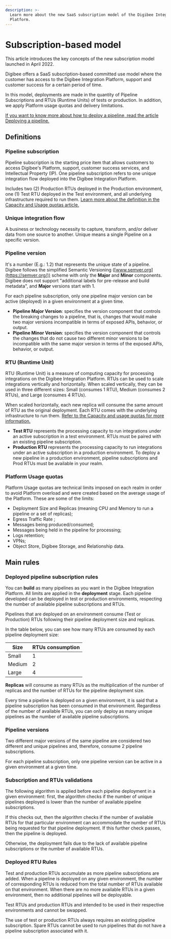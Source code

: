 ```yaml
---
description: >-
  Learn more about the new SaaS subscription model of the Digibee Integration
  Platform.
---
```


# Subscription-based model

This article introduces the key concepts of the new subscription model launched in April 2022.

Digibee offers a SaaS subscription-based committed use model where the customer has access to the Digibee Integration Platform, support and customer success for a certain period of time.&#x20;

In this model, deployments are made in the quantity of Pipeline Subscriptions and RTUs (Runtime Units) of tests or production. In addition, we apply Platform usage quotas and delivery limitations.

[If you want to know more about how to deploy a pipeline, read the article Deploying a pipeline.](https://docs.digibee.com/documentation/run/deployments)

## Definitions

### Pipeline subscription

Pipeline subscription is the starting price item that allows customers to access Digibee's Platform, support, customer success services, and Intellectual Property (IP). One pipeline subscription refers to one unique integration flow deployed into the Digibee Integration Platform.&#x20;

Includes two (2) Production RTUs deployed in the Production environment, one (1) Test RTU deployed in the Test environment, and all underlying infrastructure required to run them. [Learn more about the definition in the Capacity and Usage quotas article.](https://docs.digibee.com/documentation/licensing/usage-limits)

### Unique integration flow

A business or technology necessity to capture, transform, and/or deliver data from one source to another. Unique means a single Pipeline on a specific version.

### Pipeline version

It's a number (E.g.: 1.2) that represents the unique state of a pipeline. Digibee follows the simplified Semantic Versioning ([www.semver.org](https://semver.org/)) scheme with only the **Major** and **Minor** components. Digibee does not support "additional labels for pre-release and build metadata", and **Major** versions start with 1.&#x20;

For each pipeline subscription, only one pipeline major version can be active (deployed) in a given environment at a given time.

* **Pipeline Major Version**: specifies the version component that controls the breaking changes to a pipeline, that is, changes that would make two major versions incompatible in terms of exposed APIs, behavior, or output.
* **Pipeline Minor Version**: specifies the version component that controls the changes that do not cause two different minor versions to be incompatible with the same major version in terms of the exposed APIs, behavior, or output.

### RTU (Runtime Unit)

RTU (Runtime Unit) is a measure of computing capacity for processing integrations on the Digibee Integration Platform. RTUs can be used to scale integrations vertically and horizontally. When scaled vertically, they can be used in three different sizes: Small (consumes 1 RTU), Medium (consumes 2 RTUs), and Large (consumes 4 RTUs).&#x20;

When scaled horizontally, each new replica will consume the same amount of RTU as the original deployment. Each RTU comes with the underlying infrastructure to run them. [Refer to the Capacity and usage quotas for more information.](https://docs.digibee.com/documentation/licensing/usage-limits)

* **Test RTU** represents the processing capacity to run integrations under an active subscription in a test environment. RTUs must be paired with an existing pipeline subscription.
* **Production RTU** represents the processing capacity to run integrations under an active subscription in a production environment. To deploy a new pipeline in a production environment, pipeline subscriptions and Prod RTUs must be available in your realm.

### Platform Usage quotas

Platform Usage quotas are technical limits imposed on each realm in order to avoid Platform overload and were created based on the average usage of the Platform. These are some of the limits:

* Deployment Size and Replicas (meaning CPU and Memory to run a pipeline or a set of replicas);
* Egress Traffic Rate ;
* Messages being produced/consumed;
* Messages being held in the pipeline for processing;
* Logs retention;
* VPNs;
* Object Store, Digibee Storage, and Relationship data.

## Main rules

### Deployed pipeline subscription rules

You can **build** as many pipelines as you want in the Digibee Integration Platform. All limits are applied in the **deployment** stage. Each pipeline developed can be deployed in test or production environments, respecting the number of available pipeline subscriptions and RTUs.

Pipelines that are deployed on an environment consume (Test or Production) RTUs following their pipeline deployment size and replicas.

In the table below, you can see how many RTUs are consumed by each pipeline deployment size:

| Size   | RTUs consumption |
| ------ | ---------------- |
| Small  | 1                |
| Medium | 2                |
| Large  | 4                |

**Replicas** will consume as many RTUs as the multiplication of the number of replicas and the number of RTUs for the pipeline deployment size.

Every time a pipeline is deployed on a given environment, it is said that a pipeline subscription has been consumed in that environment. Regardless of the number of available RTUs, you can only deploy as many unique pipelines as the number of available pipeline subscriptions.

### Pipeline versions

Two different major versions of the same pipeline are considered two different and unique pipelines and, therefore, consume 2 pipeline subscriptions.

For each pipeline subscription, only one pipeline version can be active in a given environment at a given time.

### Subscription and RTUs validations

The following algorithm is applied before each pipeline deployment in a given environment: first, the algorithm checks if the number of unique pipelines deployed is lower than the number of available pipeline subscriptions.

If this checks out, then the algorithm checks if the number of available RTUs for that particular environment can accommodate the number of RTUs being requested for that pipeline deployment. If this further check passes, then the pipeline is deployed.&#x20;

Otherwise, the deployment fails due to the lack of available pipeline subscriptions or the number of available RTUs.

### Deployed RTU Rules

Test and production RTUs accumulate as more pipeline subscriptions are added. When a pipeline is deployed on any given environment, the number of corresponding RTUs is reduced from the total number of RTUs available on that environment. When there are no more available RTUs in a given environment, then no additional pipelines will be deployable.

Test RTUs and production RTUs and intended to be used in their respective environments and cannot be swapped.

The use of test or production RTUs always requires an existing pipeline subscription. Spare RTUs cannot be used to run pipelines that do not have a pipeline subscription associated with it.
